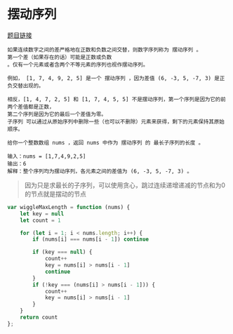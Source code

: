 # 摆动序列
<a href="https://leetcode-cn.com/problems/wiggle-subsequence/" target="_blank">题目链接</a>
```
如果连续数字之间的差严格地在正数和负数之间交替，则数字序列称为 摆动序列 。
第一个差（如果存在的话）可能是正数或负数
。仅有一个元素或者含两个不等元素的序列也视作摆动序列。

例如， [1, 7, 4, 9, 2, 5] 是一个 摆动序列 ，因为差值 (6, -3, 5, -7, 3) 是正负交替出现的。

相反，[1, 4, 7, 2, 5] 和 [1, 7, 4, 5, 5] 不是摆动序列，第一个序列是因为它的前两个差值都是正数，
第二个序列是因为它的最后一个差值为零。
子序列 可以通过从原始序列中删除一些（也可以不删除）元素来获得，剩下的元素保持其原始顺序。

给你一个整数数组 nums ，返回 nums 中作为 摆动序列 的 最长子序列的长度 。

输入：nums = [1,7,4,9,2,5]
输出：6
解释：整个序列均为摆动序列，各元素之间的差值为 (6, -3, 5, -7, 3) 。
```
> 因为只是求最长的子序列，可以使用贪心，跳过连续递增递减的节点和为0的节点就是摆动的节点

```js
var wiggleMaxLength = function (nums) {
    let key = null
    let count = 1

    for (let i = 1; i < nums.length; i++) {
        if (nums[i] === nums[i - 1]) continue

        if (key === null) {
            count++
            key = nums[i] > nums[i - 1]
            continue
        }
        if (!key === (nums[i] > nums[i - 1])) {
            count++
            key = nums[i] > nums[i - 1]
        }
    }
    return count
};

```